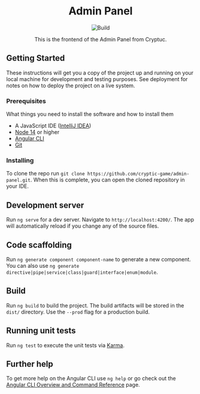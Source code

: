 <h1 align="center">
    Admin Panel
</h1>

<p align="center">
    <a style="text-decoration:none" href="https://github.com/cryptic-game/admin-panel/actions">
        <img alt="Build" src="https://img.shields.io/github/workflow/status/cryptic-game/admin-panel/Main?label=CI&style=flat-square">
    </a>
</p>

<p align="center">
  This is the frontend of the Admin Panel from Cryptuc.
</p>

## Getting Started

These instructions will get you a copy of the project up and running on your local machine for development and testing
purposes. See deployment for notes on how to deploy the project on a live system.

### Prerequisites

What things you need to install the software and how to install them

* A JavaScript IDE ([IntelliJ IDEA](https://www.jetbrains.com/idea/))
* [Node 14](https://nodejs.org/) or higher
* [Angular CLI](https://cli.angular.io/)
* [Git](https://git-scm.com/)

### Installing

To clone the repo run `git clone https://github.com/cryptic-game/admin-panel.git`. When this is complete, you can open
the cloned repository in your IDE.

## Development server

Run `ng serve` for a dev server. Navigate to `http://localhost:4200/`. The app will automatically reload if you change
any of the source files.

## Code scaffolding

Run `ng generate component component-name` to generate a new component. You can also
use `ng generate directive|pipe|service|class|guard|interface|enum|module`.

## Build

Run `ng build` to build the project. The build artifacts will be stored in the `dist/` directory. Use the `--prod` flag
for a production build.

## Running unit tests

Run `ng test` to execute the unit tests via [Karma](https://karma-runner.github.io).

<!--
## Running end-to-end tests
Run `ng e2e` to execute the end-to-end tests via [Protractor](http://www.protractortest.org/).
-->

## Further help

To get more help on the Angular CLI use `ng help` or go check out
the [Angular CLI Overview and Command Reference](https://angular.io/cli) page.
